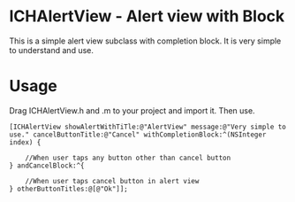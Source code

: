 ICHAlertView -  Alert view with Block
============

This is a simple alert view subclass with completion block. It is very simple to understand and use.

Usage
=====

Drag ICHAlertView.h and .m to your project and import it.
Then use.


    [ICHAlertView showAlertWithTiTle:@"AlertView" message:@"Very simple to use." cancelButtonTitle:@"Cancel" withCompletionBlock:^(NSInteger index) {
        
        //When user taps any button other than cancel button
    } andCancelBlock:^{
        
        //When user taps cancel button in alert view
    } otherButtonTitles:@[@"Ok"]];
